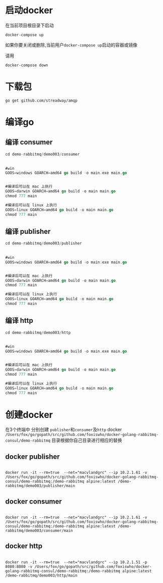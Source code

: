



# 启动docker
在当前项目根目录下启动
```SHELL
docker-compose up
```


如果你要关闭或删除,当前用户`docker-compose up`启动的容器或镜像

请用
```SHELL
docker-compose down
```

# 下载包
```SHELL
go get github.com/streadway/amqp
```
# 编译go
## 编译 consumer
```go
cd demo-rabbitmq/demo003/consumer
	
	
#win
GOOS=windows GOARCH=amd64 go build -o main.exe main.go


#编译后可以在 mac 上执行
GOOS=darwin GOARCH=amd64 go build -o main main.go
chmod 777 main

#编译后可以在 linux 上执行
GOOS=linux GOARCH=amd64 go build -o main main.go
chmod 777 main
```

## 编译 publisher
```go
cd demo-rabbitmq/demo003/publisher
	
	
#win
GOOS=windows GOARCH=amd64 go build -o main.exe main.go


#编译后可以在 mac 上执行
GOOS=darwin GOARCH=amd64 go build -o main main.go
chmod 777 main

#编译后可以在 linux 上执行
GOOS=linux GOARCH=amd64 go build -o main main.go
chmod 777 main
```

## 编译 http
```go
cd demo-rabbitmq/demo003/http
	
	
#win
GOOS=windows GOARCH=amd64 go build -o main.exe main.go


#编译后可以在 mac 上执行
GOOS=darwin GOARCH=amd64 go build -o main main.go
chmod 777 main

#编译后可以在 linux 上执行
GOOS=linux GOARCH=amd64 go build -o main main.go
chmod 777 main
```

# 创建docker
在3个终端中 分别创建 `publisher`和`consumer`及`http`  docker
`/Users/fox/go/gopath/src/github.com/foxiswho/docker-golang-rabbitmq-consul/demo-rabbitmq` 
目录根据你自己目录进行相应的替换

## docker publisher 
```docker

docker run -it --rm=true  --net="macvlandgrc" --ip 10.2.1.61 -v /Users/fox/go/gopath/src/github.com/foxiswho/docker-golang-rabbitmq-consul/demo-rabbitmq:/demo-rabbitmq alpine:latest /demo-rabbitmq/demo003/publisher/main
```

## docker consumer 
```docker

docker run -it --rm=true  --net="macvlandgrc" --ip 10.2.1.61 -v /Users/fox/go/gopath/src/github.com/foxiswho/docker-golang-rabbitmq-consul/demo-rabbitmq:/demo-rabbitmq alpine:latest /demo-rabbitmq/demo003/consumer/main
```

## docker http 
```docker

docker run -it --rm=true  --net="macvlandgrc" --ip 10.2.1.51 -p 8080:8080 -v /Users/fox/go/gopath/src/github.com/foxiswho/docker-golang-rabbitmq-consul/demo-rabbitmq:/demo-rabbitmq alpine:latest /demo-rabbitmq/demo003/http/main
```